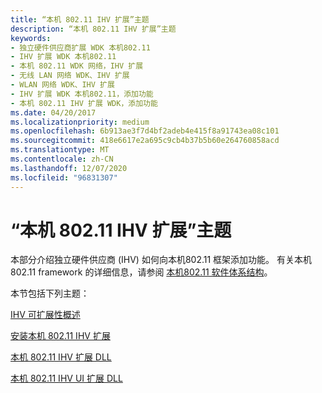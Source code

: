 ```yaml
---
title: “本机 802.11 IHV 扩展”主题
description: “本机 802.11 IHV 扩展”主题
keywords:
- 独立硬件供应商扩展 WDK 本机802.11
- IHV 扩展 WDK 本机802.11
- 本机 802.11 WDK 网络，IHV 扩展
- 无线 LAN 网络 WDK、IHV 扩展
- WLAN 网络 WDK、IHV 扩展
- IHV 扩展 WDK 本机802.11，添加功能
- 本机 802.11 IHV 扩展 WDK，添加功能
ms.date: 04/20/2017
ms.localizationpriority: medium
ms.openlocfilehash: 6b913ae3f7d4bf2adeb4e415f8a91743ea08c101
ms.sourcegitcommit: 418e6617e2a695c9cb4b37b5b60e264760858acd
ms.translationtype: MT
ms.contentlocale: zh-CN
ms.lasthandoff: 12/07/2020
ms.locfileid: "96831307"
---
```

# <a name="native-80211-ihv-extensions-topics"></a>“本机 802.11 IHV 扩展”主题 

本部分介绍独立硬件供应商 (IHV) 如何向本机802.11 框架添加功能。 有关本机 802.11 framework 的详细信息，请参阅 [本机802.11 软件体系结构](/previous-versions/windows/hardware/wireless/native-802-11-software-architecture)。

本节包括下列主题：

[IHV 可扩展性概述](overview-of-ihv-extensibility.md)

[安装本机 802.11 IHV 扩展](installing-native-802-11-ihv-extensions.md)

[本机 802.11 IHV 扩展 DLL](native-802-11-ihv-extensions-dll4.md)

[本机 802.11 IHV UI 扩展 DLL](native-802-11-ihv-ui-extensions-dll2.md)

 

 
